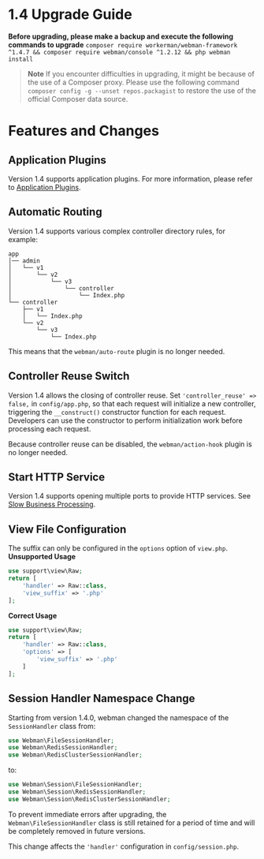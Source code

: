# 1.4 Upgrade Guide

**Before upgrading, please make a backup and execute the following commands to upgrade**
`composer require workerman/webman-framework ^1.4.7 && composer require webman/console ^1.2.12 && php webman install`

> **Note**
> If you encounter difficulties in upgrading, it might be because of the use of a Composer proxy. Please use the following command `composer config -g --unset repos.packagist` to restore the use of the official Composer data source.

# Features and Changes

## Application Plugins
Version 1.4 supports application plugins. For more information, please refer to [Application Plugins](../plugin/app.md).

## Automatic Routing
Version 1.4 supports various complex controller directory rules, for example:
```
app
│── admin
│   └── v1
│       └── v2
│           └── v3
│               └── controller
│                   └── Index.php
└── controller
    ├── v1
    │   └── Index.php
    └── v2
        └── v3
            └── Index.php
```
This means that the `webman/auto-route` plugin is no longer needed.

## Controller Reuse Switch
Version 1.4 allows the closing of controller reuse. Set `'controller_reuse' => false,` in `config/app.php`, so that each request will initialize a new controller, triggering the `__construct()` constructor function for each request. Developers can use the constructor to perform initialization work before processing each request.

Because controller reuse can be disabled, the `webman/action-hook` plugin is no longer needed.

## Start HTTP Service
Version 1.4 supports opening multiple ports to provide HTTP services. See [Slow Business Processing](../others/task.md).

## View File Configuration
The suffix can only be configured in the `options` option of `view.php`.
**Unsupported Usage**
```php
use support\view\Raw;
return [
    'handler' => Raw::class,
    'view_suffix' => '.php'
];
```
**Correct Usage**
```php
use support\view\Raw;
return [
    'handler' => Raw::class,
    'options' => [
        'view_suffix' => '.php'
    ]
];
```

## Session Handler Namespace Change
Starting from version 1.4.0, webman changed the namespace of the `SessionHandler` class from:
```php
use Webman\FileSessionHandler;  
use Webman\RedisSessionHandler;  
use Webman\RedisClusterSessionHandler;  
```
to:
```php
use Webman\Session\FileSessionHandler;  
use Webman\Session\RedisSessionHandler;  
use Webman\Session\RedisClusterSessionHandler;
```

To prevent immediate errors after upgrading, the `Webman\FileSessionHandler` class is still retained for a period of time and will be completely removed in future versions.

This change affects the `'handler'` configuration in `config/session.php`.
